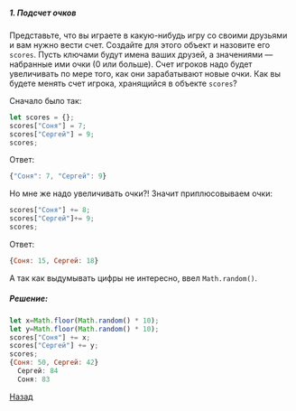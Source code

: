 ##### 1. Подсчет очков
Представьте, что вы играете в какую-нибудь игру со своими друзьями и вам нужно вести счет. Создайте для этого объект и назовите
его ````scores````. Пусть ключами будут имена ваших друзей, а значениями — набранные ими очки (0 или больше). Счет игроков надо
будет увеличивать по мере того, как они зарабатывают новые
очки. Как вы будете менять счет игрока, хранящийся в объекте
````scores````?

Сначало было так:

````javascript
let scores = {};
scores["Соня"] = 7;
scores["Сергей"] = 9;
scores;
````
Ответ:
````javascript
{"Соня": 7, "Сергей": 9}
````
Но мне же надо увеличивать очки?! Значит приплюсовываем очки:
````javascript
scores["Соня"] += 8;
scores["Сергей"]+= 9;
scores;
````
Ответ:
````javascript
{Соня: 15, Сергей: 18}
````
А так как выдумывать цифры не интересно, ввел ````Math.random()````.
##### Решение:

````javascript
let x=Math.floor(Math.random() * 10);
let y=Math.floor(Math.random() * 10);
scores["Соня"] += x;
scores["Сергей"] += y;
scores;
{Соня: 50, Сергей: 42}
  Сергей: 84
  Соня: 83

````

[Назад](README.md)
